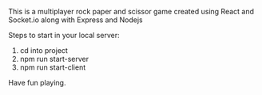 This is a multiplayer rock paper and scissor game created using React and Socket.io along with Express and Nodejs

Steps to start in your local server:
1. cd into project
2. npm run start-server
3. npm run start-client

Have fun playing.
